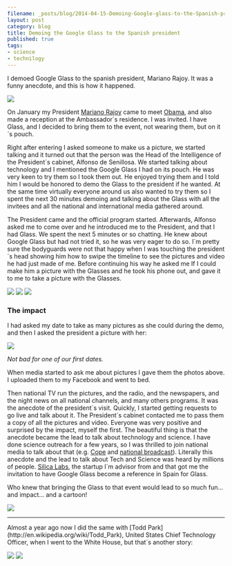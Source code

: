 ```yaml
---
filename: _posts/blog/2014-04-15-Demoing-Google-glass-to-the-Spanish-president.md
layout: post
category: blog
title: Demoing the Google Glass to the Spanish president
published: true
tags:
- science
- technilogy
---
```


I demoed Google Glass to the spanish president, Mariano Rajoy. It was a funny anecdote, and this is how it happened.

![](/images/11941582216_b0fc4db9a6_b.jpg)

<!--more-->


On January my President [Mariano Rajoy](http://en.wikipedia.org/wiki/Mariano_Rajoy) came to meet [Obama](http://www.whitehouse.gov/the-press-office/2014/01/13/remarks-president-obama-and-president-rajoy-spain-after-bilateral-meetin), and also made a reception at the Ambassador´s residence. I was invited. I have Glass, and I decided to bring them to the event, not wearing them, but on it´s pouch.

Right after entering I asked someone to make us a picture, we started talking and it turned out that the person was the Head of the Intelligence of the President´s cabinet, Alfonso de Senillosa. We started talking about technology and I mentioned the Google Glass I had on its pouch. He was very keen to try them so I took them out. He enjoyed trying them and I told him I would be honored to demo the Glass to the president if he wanted. At the same time virtually everyone around us also wanted to try them so I spent the next 30 minutes demoing and talking about the Glass with all the invitees and all the national and international media gathered around.

The President came and the official program started. Afterwards, Alfonso asked me to come over and he introduced me to the President, and that I had Glass. We spent the next 5 minutes or so chatting. He knew about Google Glass but had not tried it, so he was very eager to do so. I´m pretty sure the bodyguards were not that happy when I was touching the president´s head showing him how to swipe the timeline to see the pictures and video he had just made of me. Before continuing his way he asked me If I could make him a picture with the Glasses and he took his phone out, and gave it to me to take a picture with the Glasses.

![](/images/11965519213_e1a0021e71_o.jpg)
![](/images/11940736065_99a840e76b_o.jpg)
![](/images/Screenshot-20-04-14-23-13.png)

### The impact

I had asked my date to take as many pictures as she could during the demo, and then I asked the president a picture with her:

![](/images/1526699_503242747733_1668996134_n.jpg)

*Not bad for one of our first dates.*

When media started to ask me about pictures I gave them the photos above. I uploaded them to my Facebook and went to bed.

Then national TV run the pictures, and the radio, and the newspapers, and the night news on all national channels, and many others programs. It was the anecdote of the president´s visit. Quickly, I started getting requests to go live and talk about it. The President´s cabinet contacted me to pass them a copy of all the pictures and video. Everyone was very positive and surprised by the impact, myself the first. The beautiful thing is that the anecdote became the lead to talk about technology and science. I have done science outreach for a few years, so I was thrilled to join national media to talk about that (e.g. [Cope](http://www.cope.es/detalle/El-hombre-que-le-puso-las-Google-Glass-a-Rajoy.html) and [national broadcast](http://www.rtve.es/alacarta/audios/24-horas/24-horas-tertulia-cientifica-16-01-14/2320908/)). Literally this anecdote and the lead to talk about Tech and Science was heard by millions of people. [Silica Labs](http://www.silicalabs.com), the startup I´m advisor from and that got me the invitation to have Google Glass become a reference in Spain for Glass.

Who knew that bringing the Glass to that event would lead to so much fun... and impact... and a cartoon!

![](/images/1607115_503245876463_206236591_n.jpg)


<hr>
Almost a year ago now I did the same with [Todd Park](http://en.wikipedia.org/wiki/Todd_Park), United States Chief Technology Officer, when I went to the White House, but that´s another story:

![](/images/487478_503051790413_1893471565_n.jpg)
![](/images/971664_503051660673_1559716347_n.jpg)
